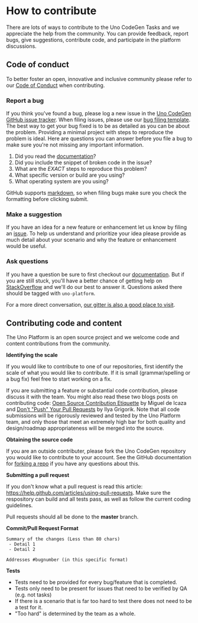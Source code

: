 # How to contribute

There are lots of ways to contribute to the Uno CodeGen Tasks and we appreciate the help from the community. You can provide feedback, report bugs, give suggestions, contribute code, and participate in the platform discussions.

## Code of conduct

To better foster an open, innovative and inclusive community please refer to our [Code of Conduct](CODE_OF_CONDUCT.md) when contributing.

### Report a bug

If you think you've found a bug, please log a new issue in the [Uno CodeGen GitHub issue tracker](https://github.com/nventive/Uno.CodeGen/issues). When filing issues, please use our [bug filing template](.github/ISSUE_TEMPLATE.md).
The best way to get your bug fixed is to be as detailed as you can be about the problem.
Providing a minimal project with steps to reproduce the problem is ideal.
Here are questions you can answer before you file a bug to make sure you're not missing any important information.

1. Did you read the [documentation](https://github.com/nventive/Uno.CodeGen/tree/master/doc)?
2. Did you include the snippet of broken code in the issue?
3. What are the *EXACT* steps to reproduce this problem?
4. What specific version or build are you using?
5. What operating system are you using?

GitHub supports [markdown](https://help.github.com/articles/github-flavored-markdown/), so when filing bugs make sure you check the formatting before clicking submit.

### Make a suggestion

If you have an idea for a new feature or enhancement let us know by filing an [issue](https://github.com/nventive/Uno.CodeGen/issues). To help us understand and prioritize your idea please provide as much detail about your scenario and why the feature or enhancement would be useful.

### Ask questions

If you have a question be sure to first checkout our [documentation](https://github.com/nventive/Uno.CodeGen/tree/master/doc). But if you are still stuck, you'll have a better chance of getting help on [StackOverflow](https://stackoverflow.com/questions/tagged/uno-platform) and we'll do our best to answer it. Questions asked there should be tagged with `uno-platform`.

For a more direct conversation, [our gitter is also a good place to visit](https://gitter.im/uno-platform/Lobby).

## Contributing code and content

The Uno Platform is an open source project and we welcome code and content contributions from the community.

**Identifying the scale**

If you would like to contribute to one of our repositories, first identify the scale of what you would like to contribute. If it is small (grammar/spelling or a bug fix) feel free to start working on a fix.

If you are submitting a feature or substantial code contribution, please discuss it with the team. You might also read these two blogs posts on contributing code: [Open Source Contribution Etiquette](http://tirania.org/blog/archive/2010/Dec-31.html) by Miguel de Icaza and [Don't "Push" Your Pull Requests](https://www.igvita.com/2011/12/19/dont-push-your-pull-requests/) by Ilya Grigorik. Note that all code submissions will be rigorously reviewed and tested by the Uno Platform team, and only those that meet an extremely high bar for both quality and design/roadmap appropriateness will be merged into the source.

**Obtaining the source code**

If you are an outside contributer, please fork the Uno CodeGen repository you would like to contribute to your account. See the GitHub documentation for [forking a repo](https://help.github.com/articles/fork-a-repo/) if you have any questions about this. 

**Submitting a pull request**

If you don't know what a pull request is read this article: https://help.github.com/articles/using-pull-requests. Make sure the respository can build and all tests pass, as well as follow the current coding guidelines.

Pull requests should all be done to the **master** branch. 

**Commit/Pull Request Format**

```
Summary of the changes (Less than 80 chars)
 - Detail 1
 - Detail 2

Addresses #bugnumber (in this specific format)
```

**Tests**

-  Tests need to be provided for every bug/feature that is completed.
-  Tests only need to be present for issues that need to be verified by QA (e.g. not tasks)
-  If there is a scenario that is far too hard to test there does not need to be a test for it.
  - "Too hard" is determined by the team as a whole.

